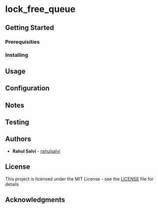 # lock_free_queue

## Getting Started

### Prerequisities

### Installing

## Usage

## Configuration

## Notes

## Testing

## Authors

* **Rahul Salvi** - [rahulsalvi](https://github.com/rahulsalvi)

## License

This project is licensed under the MIT License - see the [LICENSE](LICENSE) file
for details

## Acknowledgments
